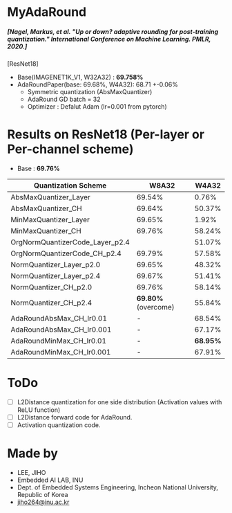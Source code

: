 
# MyAdaRound
##### [Nagel, Markus, et al. "Up or down? adaptive rounding for post-training quantization." International Conference on Machine Learning. PMLR, 2020.]


[ResNet18]
 - Base(IMAGENET1K_V1, W32A32) : **69.758%**
 - AdaRoundPaper(base: 69.68%, W4A32): 68.71 +-0.06%
   - Symmetric quantization (AbsMaxQuantizer)
   - AdaRound GD batch = 32
   - Optimizer : Defalut Adam (lr=0.001 from pytorch)
    
# Results on ResNet18 (Per-layer or Per-channel scheme)
- Base : **69.76%**
 
| Quantization Scheme             | W8A32                | W4A32      |
| ------------------------------- | -------------------- | ---------- |
| AbsMaxQuantizer_Layer           | 69.54%               | 0.76%      |
| AbsMaxQuantizer_CH              | 69.64%               | 50.37%     |
| MinMaxQuantizer_Layer           | 69.65%               | 1.92%      |
| MinMaxQuantizer_CH              | 69.76%               | 58.24%     |
| OrgNormQuantizerCode_Layer_p2.4 |                      | 51.07%     |
| OrgNormQuantizerCode_CH_p2.4    | 69.79%               | 57.58%     |
| NormQuantizer_Layer_p2.0        | 69.65%               | 48.32%     |
| NormQuantizer_Layer_p2.4        | 69.67%               | 51.41%     |
| NormQuantizer_CH_p2.0           | 69.76%               | 58.14%     |
| NormQuantizer_CH_p2.4           | **69.80%**(overcome) | 55.84%     |
| AdaRoundAbsMax_CH_lr0.01        | -                    | 68.54%     |
| AdaRoundAbsMax_CH_lr0.001       | -                    | 67.17%     |
| AdaRoundMinMax_CH_lr0.01        | -                    | **68.95%** |
| AdaRoundMinMax_CH_lr0.001       | -                    | 67.91%     |

# ToDo
- [ ] L2Distance quantization for one side distribution (Activation values with ReLU function)
- [ ] L2Distance forward code for AdaRound.
- [ ] Activation quantization code.

# Made by
- LEE, JIHO
- Embedded AI LAB, INU 
- Dept. of Embedded Systems Engineering, Incheon National University, Republic of Korea
- jiho264@inu.ac.kr  
